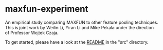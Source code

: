 # maxfun-experiment
An empirical study comparing MAXFUN to other feature pooling techniques.  This is joint work by Weilin Li, Yiran Li and Mike Pekala under the direction of Professor Wojtek Czaja.

To get started, please have a look at the [README](./src/README.md) in the "src" directory.
